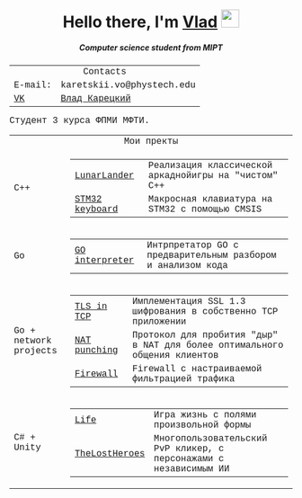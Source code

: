 <h1 align="center">Hello there, I'm <a href="https://github.com/karetskiiVO" target="_blank">Vlad</a> 
<img src="https://github.com/blackcater/blackcater/raw/main/images/Hi.gif" height="32"/></h1>
<h5 align="center">Computer science student from MIPT</h5>

<font size="3" face="Courier new">

<table align=margin-right>
    <tr>
        <td colspan="2" style="text-align:center">Contacts</td>
    </tr>
    <tr>
        <td>E-mail:</td>
        <td>karetskii.vo@phystech.edu</td>
    </tr>
    <tr>
        <td><a href="https://vk.com">VK</td>
        <td><a href="https://vk.com/vlad_veliky/">Влад Карецкий</a></td>
    </tr>
</table>

Студент 3 курса ФПМИ МФТИ.

<table>
    <tr>
        <td colspan="2" style="text-align:center">Мои пректы</td>
    </tr>
    <tr>
        <td>С++</td>
        <td><table>
            <tr>
                <td><a href="https://github.com/karetskiiVO/GameDevCourses/tree/master/LunarLander">LunarLander</a></td>
                <td><a>Реализация классической аркаднойигры на "чистом" C++</a></td>
            </tr>
            <tr>
                <td><a href="https://github.com/karetskiiVO/stm32-keyboard">STM32 keyboard</a></td>
                <td><a>Макросная клавиатура на STM32 с помощью CMSIS</a></td>
            </tr>
        </table></td>
    </tr>
    <tr>
        <td>Go</td>
        <td><table>
            <tr>
                <td><a href="https://github.com/karetskiiVO/GOInterpreter">GO interpreter</a></td>
                <td><a>Интрпретатор GO с предварительным разбором и анализом кода</a></td>
            </tr>
        </table></td>
    </tr>
    <tr>
        <td>Go + network projects</td>
        <td><table>
            <tr>
                <td><a href="https://github.com/karetskiiVO/TLSinTCP">TLS in TCP</a></td>
                <td><a>Имплементация SSL 1.3 шифрования в собственно TCP приложении</a></td>
            </tr>
            <tr>
                <td><a href="https://github.com/karetskiiVO/NATpunching">NAT punching</a></td>
                <td><a>Протокол для пробития "дыр" в NAT для более оптимального общения клиентов</a></td>
            </tr>
            <tr>
                <td><a href="https://github.com/karetskiiVO/FirewallApp">Firewall</a></td>
                <td><a>Firewall с настраиваемой фильтрацией трафика</a></td>
            </tr>
        </table></td>
    </tr>
    <tr>
        <td>С# + Unity</td>
        <td><table>
            <tr>
                <td><a href="https://github.com/karetskiiVO/GameDevCourses/tree/master/Unity/Arcade">Life</a></td>
                <td><a>Игра жизнь с полями произвольной формы</a></td>
            </tr>
            <tr>
                <td><a href="https://github.com/karetskiiVO/TheLostHeroes">TheLostHeroes</a></td>
                <td><a>Многопользовательский PvP кликер, с персонажами с независимым ИИ</a></td>
            </tr>
        </table></td>
    </tr>
</table>

</font>

